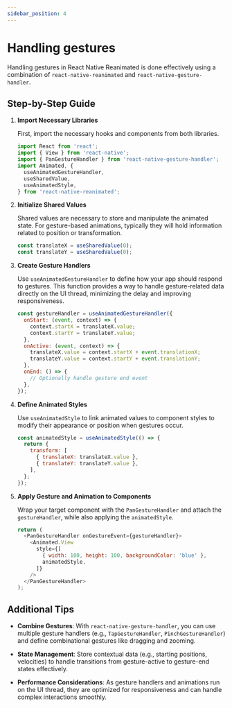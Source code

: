 ```yaml
---
sidebar_position: 4
---
```


# Handling gestures

Handling gestures in React Native Reanimated is done effectively using a
combination of `react-native-reanimated` and `react-native-gesture-handler`.

## Step-by-Step Guide

1. **Import Necessary Libraries**

   First, import the necessary hooks and components from both libraries.

   ```javascript
   import React from 'react';
   import { View } from 'react-native';
   import { PanGestureHandler } from 'react-native-gesture-handler';
   import Animated, {
     useAnimatedGestureHandler,
     useSharedValue,
     useAnimatedStyle,
   } from 'react-native-reanimated';
   ```

2. **Initialize Shared Values**

   Shared values are necessary to store and manipulate the animated state. For
   gesture-based animations, typically they will hold information related to
   position or transformation.

   ```javascript
   const translateX = useSharedValue(0);
   const translateY = useSharedValue(0);
   ```

3. **Create Gesture Handlers**

   Use `useAnimatedGestureHandler` to define how your app should respond to
   gestures. This function provides a way to handle gesture-related data
   directly on the UI thread, minimizing the delay and improving responsiveness.

   ```javascript
   const gestureHandler = useAnimatedGestureHandler({
     onStart: (event, context) => {
       context.startX = translateX.value;
       context.startY = translateY.value;
     },
     onActive: (event, context) => {
       translateX.value = context.startX + event.translationX;
       translateY.value = context.startY + event.translationY;
     },
     onEnd: () => {
       // Optionally handle gesture end event
     },
   });
   ```

4. **Define Animated Styles**

   Use `useAnimatedStyle` to link animated values to component styles to modify
   their appearance or position when gestures occur.

   ```javascript
   const animatedStyle = useAnimatedStyle(() => {
     return {
       transform: [
         { translateX: translateX.value },
         { translateY: translateY.value },
       ],
     };
   });
   ```

5. **Apply Gesture and Animation to Components**

   Wrap your target component with the `PanGestureHandler` and attach the
   `gestureHandler`, while also applying the `animatedStyle`.

   ```javascript
   return (
     <PanGestureHandler onGestureEvent={gestureHandler}>
       <Animated.View
         style={[
           { width: 100, height: 100, backgroundColor: 'blue' },
           animatedStyle,
         ]}
       />
     </PanGestureHandler>
   );
   ```

## Additional Tips

- **Combine Gestures**: With `react-native-gesture-handler`, you can use
  multiple gesture handlers (e.g., `TapGestureHandler`, `PinchGestureHandler`)
  and define combinational gestures like dragging and zooming.

- **State Management**: Store contextual data (e.g., starting positions,
  velocities) to handle transitions from gesture-active to gesture-end states
  effectively.

- **Performance Considerations**: As gesture handlers and animations run on the
  UI thread, they are optimized for responsiveness and can handle complex
  interactions smoothly.
